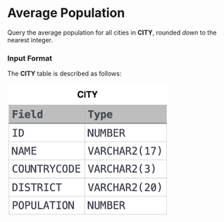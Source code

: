 ﻿# Average Population
Query the average population for all cities in **CITY**, rounded *down* to the nearest integer.
### Input Format
The **CITY** table is described as follows:

![CITY Table](city.jpg)